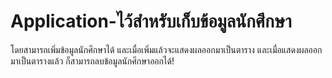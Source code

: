 # Application-ไว้สำหรับเก็บข้อมูลนักศึกษา
โดยสามารถเพิ่มข้อมูลนักศึกษาได้ และเมื่อเพิ่มแล้วจะแสดงผลออกมาเป็นตาราง และเมื่อแสดงผลออกมาเป็นตารางแล้ว ก็สามารถลบข้อมูลนักศึกษาออกได้!

